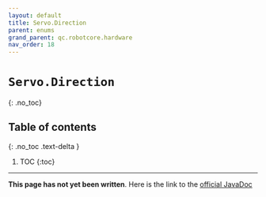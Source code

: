 ```yaml
---
layout: default
title: Servo.Direction
parent: enums
grand_parent: qc.robotcore.hardware
nav_order: 18
---
```

# `Servo.Direction`
{: .no_toc}

## Table of contents
{: .no_toc .text-delta }

1. TOC
{:toc}
---
**This page has not yet been written**. Here is the link to the [official JavaDoc](https://ftctechnh.github.io/ftc_app/doc/javadoc/com/qualcomm/robotcore/hardware/Servo.Direction.html)
        